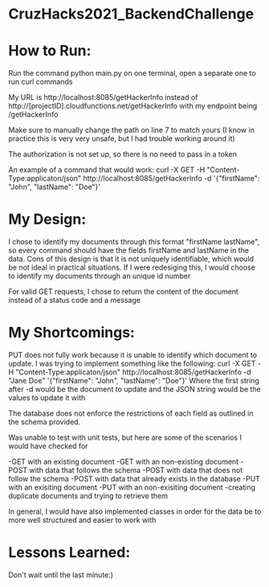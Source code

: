 # CruzHacks2021_BackendChallenge

# How to Run:
Run the command python main.py on one terminal, open a separate one to run curl commands

My URL is http://localhost:8085/getHackerInfo instead of http://[projectID].cloudfunctions.net/getHackerInfo with my endpoint being /getHackerInfo

Make sure to manually change the path on line 7 to match yours (I know in practice this is very very unsafe, but I had trouble working around it)

The authorization is not set up, so there is no need to pass in a token 

An example of a command that would work: 
curl -X GET -H "Content-Type:applicaton/json" http://localhost:8085/getHackerInfo -d '{"firstName": "John", "lastName": "Doe"}'

# My Design: 
I chose to identify my documents through this format "firstName lastName", so every command should have the fields firstName and lastName in the data. Cons of this design is that it is not uniquely identifiable, which would be not ideal in practical situations. If I were redesiging this, I would choose to identify my documents through an unique id number

For valid GET requests, I chose to return the content of the document instead of a status code and a message

# My Shortcomings: 
PUT does not fully work because it is unable to identify which document to update. I was trying to implement something like the following: curl -X GET -H "Content-Type:applicaton/json" http://localhost:8085/getHackerInfo -d "Jane Doe" '{"firstName": "John", "lastName": "Doe"}'
Where the first string after -d would be the document to update and the JSON string would be the values to update it with

The database does not enforce the restrictions of each field as outlined in the schema provided. 

Was unable to test with unit tests, but here are some of the scenarios I would have checked for

-GET with an existing document 
-GET with an non-existing document
-POST with data that follows the schema
-POST with data that does not follow the schema
-POST with data that already exists in the database
-PUT with an exisiting document
-PUT with an non-exisiting document
-creating duplicate documents and trying to retrieve them 
 
 In general, I would have also implemented classes in order for the data be to more well structured and easier to work with
  
# Lessons Learned: 
Don't wait until the last minute:)

